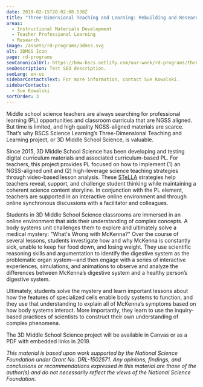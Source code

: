 ```yaml
---
date: 2019-02-15T20:02:08.538Z
title: "Three-Dimensional Teaching and Learning: Rebuilding and Researching an Online Middle School Science Curriculum to Support the NGSS"
areas:
  - Instructional Materials Development
  - Teacher Professional Learning
  - Research
image: /assets/rd-programs/3dmss.svg
alt: 3DMSS Icon
page: rd-programs
seoCanonicalUrl: https://bmw-bscs.netlify.com/our-work/rd-programs/three-dimensional-teaching-and-learning-rebuilding-and-researching-an-online-middle-school-science-curriculum-to-support-the-ngss
seoDescription: Test SEO description.
seoLang: en-us
sidebarContactsText: For more information, contact Sue Kowalski.
sidebarContacts:
  - Sue Kowalski
sortOrder: 3
---
```


Middle school science teachers are always searching for professional learning (PL) opportunities and classroom curricula that are NGSS  aligned. But time is limited, and high quality NGSS-aligned materials are scarce. That’s why BSCS Science Learning’s Three-Dimensional Teaching and Learning project, or 3D Middle School Science, is valuable.

Since 2015, 3D Middle School Science has been developing and testing digital curriculum materials and associated curriculum-based PL. For teachers, this project provides PL focused on how to implement (1) an NGSS-aligned unit and (2) high-leverage science teaching strategies through video-based lesson analysis. These <a href="/our-work/rd-programs/science-teachers-learning-from-lesson-analysis-stella" target="_blank" rel="noopener noreferrer">STeLLA</a> strategies help teachers reveal, support, and challenge student thinking while maintaining a coherent science content storyline. In conjunction with the PL element, teachers are supported in an interactive online environment and through online synchronous discussions with a facilitator and colleagues.

Students in 3D Middle School Science classrooms are immersed in an online environment that aids their understanding of complex concepts. A body systems unit challenges them to explore and ultimately solve a medical mystery: "What's Wrong with McKenna?" Over the course of several lessons, students investigate how and why McKenna is constantly sick, unable to keep her food down, and losing weight. They use scientific reasoning skills and argumentation to identify the digestive system as the problematic organ system—and then engage with a series of interactive experiences, simulations, and animations to observe and analyze the differences between McKenna’s digestive system and a healthy person’s digestive system. 

Ultimately, students solve the mystery and learn important lessons about how the features of specialized cells enable body systems to function, and they use that understanding to explain all of McKenna’s symptoms based on how body systems interact. More importantly, they learn to use the inquiry-based practices of scientists to construct their own understanding of complex phenomena. 

The 3D Middle School Science project will be available in Canvas or as a PDF with embedded links in 2019.

*This material is based upon work supported by the National Science Foundation under Grant No. DRL-1502571. Any opinions, findings, and conclusions or recommendations expressed in this material are those of the author(s) and do not necessarily reflect the views of the National Science Foundation.*
